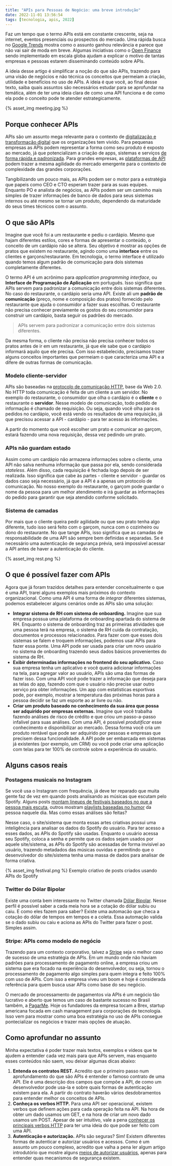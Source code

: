 ```yaml
---
title: "APIs para Pessoas de Negócio: uma breve introdução"
date: 2022-11-01 13:56:54
tags: [tecnologia, apis, 2022]
---
```


Faz um tempo que o termo APIs está em constante crescente, seja na internet, eventos presenciais ou prospectos do mercado. Uma rápida busca no [Google Trends](https://trends.google.com/trends/explore?date=all&geo=BR&q=%2Fm%2F0z5n) mostra como o assunto ganhou relevância e parece que não vai sair de moda em breve. Algumas iniciativas como o [Open Finance](https://startupi.com.br/open-finance-apis/) sendo implementado em escala globa ajudam a explicar o motivo de tantas empresas e pessoas estarem disseminando conteúdo sobre APIs.

A ideia desse artigo é simplificar a noção do que são APIs, trazendo para uma visão de negócios e não técnica os conceitos que permeiam a criação, utilidade e benefícios no uso de APIs. A ideia é que você, ao final desse texto, saiba quais assuntos são necessários estudar para se aprofundar na temática, além de ter uma ideia clara de como uma API funciona e de como ela pode o conceito pode te atender estrategicamente.

{% asset_img meeting.jpg %}

## Porque conhecer APIs

APIs são um assunto mega relevante para o contexto de [digitalização e transformação digital](https://www.forbes.com/sites/googlecloud/2021/08/10/digital-transformation-youre-doing-it-wrong-if-youre-not-looking-at-apis/?sh=7971a90433da) que os organizações tem vivido. Para pequenas empresas as APIs podem representar a forma como seu produto é exposto ao mercado, já que potencializam a criação de apps, sistemas e serviços [de forma rápida e padronizada](https://blogs.cisco.com/cloud/enabling-application-development-velocity-in-an-api-first-world). Para grandes empresas, as [plataformas de API](https://swagger.io/blog/api-strategy/enterprise-api-platform/) podem trazer a mesma agilidade do mercado emergente para o contexto de complexidade das grandes corporações.

Tangibilizando um pouco mais, as APIs podem ser o motor para a estratégia que papeis como CEO e CTO esperam trazer para as suas equipes. Enquanto PO e analista de negócios, as APIs podem ser um caminho mais simples de trazer informações de banco de dados para seus sistemas internos ou até mesmo se tornar um produto, dependendo da maturidade do seus times técnicos com o assunto.

## O que são APIs

Imagine que você foi a um restaurante e pediu o cardápio. Mesmo que hajam diferentes estilos, cores e formas de apresentar o conteúdo, o conceito de um cardápio não se altera. Seu objetivo é mostrar as opções de pratos que existem no restaurante, agindo como uma **interface** entre os clientes e garçons/restaurante. Em tecnologia, o termo interface é utilizado quando temos algum padrão de comunicação para dois sistemas completamente diferentes.

O termo API é um acrônimo para *application programming interface*, ou **Interface de Programação de Aplicação** em português. Isso significa que APIs servem para padronizar a comunicação entre dois sistemas diferentes. No caso do restaurante, o cardápio seria uma API. Existe ali um **padrão de comunicação** (preço, nome e composição dos pratos) fornecido pelo restaurante que ajuda o consumidor a fazer suas escolhas. O restaurante não precisa conhecer previamente os gostos do seu consumidor para construir um cardápio, basta seguir os padrões do mercado.

> APIs servem para padronizar a comunicação entre dois sistemas diferentes. 

Da mesma forma, o cliente não precisa não precisa conhecer todos os pratos antes de ir em um restaurante, já que ele sabe que o cardápio informará aquilo que ele precisa. Com isso estabelecido, precisamos trazer alguns conceitos importantes que permeiam o que caracteriza uma API e a difere de outras formas de comunicação.

### Modelo cliente-servidor 

APIs são baseadas na [protocolo de comunicação HTTP](https://rockcontent.com/br/blog/http/), base da Web 2.0. No HTTP toda comunicação é feita de um cliente a um servidor. No exemplo do restaurante, o consumidor que olha o cardápio é o **cliente** e o restaurante o **servidor**. Nesse modelo de comunicação, todo pedido de informação é chamado de requisição. Ou seja, quando você olha para os pedidos no cardápio, você está vendo os resultados de uma requisição, já que precisou acessar a API - cardápio - para ter acesso às informações.

A partir do momento que você escolher um prato e comunicar ao garçom, estará fazendo uma nova requisição, dessa vez pedindo um prato. 

### APIs não guardam estado

Assim como um cardápio não armazena informações sobre o cliente, uma API não salva nenhuma informação que passa por ela, sendo considerada *stateless*. Além disso, cada requisição é fechada logo depois de ser realizada. Isso significa que cabe às partes - cliente e servidor - guardar os dados caso seja necessário, já que a API é a apenas um protocolo de comunicação. No nosso exemplo do restaurante, o garçom pode guardar o nome da pessoa para um melhor atendimento e irá guardar as informações do pedido para garantir que seja atendido conforme solicitado.

### Sistema de camadas

Por mais que o cliente queira pedir agilidade ou que seu prato tenha algo diferente, tudo isso será feito com o garçom, nunca com o cozinheiro ou dono do restaurante. No que tange APIs, isso significa que as camadas de responsabilidade de uma API são sempre bem definidas e separadas. Se é necessário uma autenticação de segurança prévia, será impossível acessar a API antes de haver a autenticação do cliente.

{% asset_img rest.png %}


## O que é possível fazer com APIs

Agora que já foram trazidos detalhes para entender conceitualmente o que é uma API, trarei alguns exemplos mais próximos do contexto organizacional. Como uma API é uma forma de *integrar* diferentes sistemas, podemos estabelecer alguns cenários onde as APIs são uma solução:

* **Integrar sistema de RH com sistema de onboarding.** Imagine que sua empresa possua uma plataforma de onboarding apartada do sistema de RH. Enquanto o sistema de onboarding traz as primeiras atividades que uma pessoa terá na empresa, o sistema de RH cuida da contratação, documentos e processos relacionados. Para fazer com que esses dois sistemas se falem e troquem informações, podemos usar APIs para fazer essa ponte. Uma API pode ser usada para criar um novo usuário no sistema de onboarding trazendo seus dados básicos provenientes do sistema de RH.
* **Exibir determinadas informações no frontend do seu aplicativo.** Caso sua empresa tenha um aplicativo e você queira adicionar informações na tela, para agregar valor ao usuário, APIs são uma das formas de fazer isso. Com uma API você pode trazer a informação que deseja para as telas do app, fazendo com que o usuário não precise usar outro serviço pra obter informações. Um app com estatísticas esportivas pode, por exemplo, mostrar a temperatura das próximas horas para a pessoa decidir se faz um esporte ao ar livre ou não.  
* **Criar um produto baseado no conhecimento da sua área que possa ser adquirido por empresas externas.** Imagine que você trabalha fazendo análises de risco de crédito e que criou um passo-a-passo infalível para suas análises. Com uma API, é possível *produtificar* esse conhecimento e disponibilizar ao mercado. Dessa forma você cria um produto rentável que pode ser adquirido por pessoas e empresas que precisem dessa funcionalidade. A API pode ser embarcada em sistemas já existentes (por exemplo, um CRM) ou você pode criar uma aplicação com telas para ter 100% de controle sobre a experiência do usuário.

## Alguns casos reais

### Postagens musicais no Instagram
Se você usa o Instagram com frequência, já deve ter reparado que muita gente faz de vez em quando posts analisando as músicas que escutam pelo Spotify. Alguns posts [montam lineups de festivais baseados no que a pessoa mais escuta](https://techcrunch.com/2022/09/06/lineupsupplys-app-turns-music-festival-posters-into-spotify-playlists/), outros mostram [playlists baseadas no humor](https://www.cnet.com/tech/home-entertainment/supercharge-your-music-streaming-with-these-spotify-wrapped-alikes/) da pessoa naquele dia. Mas como essas análises são feitas?

Nesse caso, o site/sistema que monta essas artes criativas possui uma inteligência para analisar os dados do Spotify  do usuário. Para ter acesso a esses dados, as APIs do Spotify são usadas. Enquanto o usuário acessa seu Spotify, coloca a senha e permite que os dados sejam usados por aquele site/sistema, as APIs do Spotify são acessadas de forma invisível ao usuário, trazendo metadados das músicas ouvidas e permitindo que o desenvolvedor do site/sistema tenha uma massa de dados para analisar de forma criativa.

{% asset_img festival.png %}
Exemplo criativo de posts criados usando APIs do Spotify

### Twitter do Dólar Bipolar
Existe uma conta bem interessante no Twitter chamada [Dólar Bipolar](https://twitter.com/DolarBipolar). Nesse perfil é possível saber a cada meia hora se a cotação do dólar subiu ou caiu. E como eles fazem para saber? Existe uma automacão que checa a cotação do dólar de tempos em tempos e a coleta. Essa automação valida se o dado subiu ou caiu e aciona as APIs do Twitter para fazer o post. Simples assim.

### Stripe: APIs como modelo de negócio
Trazendo para um contexto corporativo, talvez a [Stripe](https://stripe.com/blog/payment-api-design) seja o melhor caso de sucesso de uma estratégia de APIs. Em um mundo onde não haviam padrões para processamento de pagamento online, a empresa criou um sistema que era focado na experiência do desenvolvedor, ou seja, tornou o processamento de pagamento algo simples para quem integra e feito 100% com uso de APIs. Com isso a empresa viveu um boom e hoje é considerada referência para quem busca usar APIs como base do seu negócio.

O mercado de processamento de pagamentos via APIs é um negócio tão lucrativo e aberto que temos um caso de bastante sucesso no Brasil também, a [PagarMe](https://www.projetodraft.com/pedro-18-e-henrique-19-criaram-sozinhos-uma-empresa-milionaria-a-pagar-me-e-querem-muito-mais/). Hoje os fundadores da empresa tocam a Brex, startup americana focada em cash management para corporações de tecnologia. Isso vem para mostrar como uma boa estratégia no uso de APIs consegue pontecializar os negócios e trazer mais opções de atuação. 

## Como aprofundar no assunto
Minha expectativa é poder trazer mais textos, exemplos e vídeos que te ajudem a entender cada vez mais para que APIs servem, mas enquanto esses conteúdos não saem, vou deixar algumas dicas abaixo:

1. **Entenda os contratos REST.** Acredito que o primeiro passo num aprofundamento do que são APIs é entender o famoso contrato de uma API. Ele é uma descrição dos campos que compõe a API, de como um desenvolvedor pode usa-la e sobre quais formas de autenticação existem para ela. A partir do contrato haverão vários desdobramentos para entender melhor os conceitos de APIs.
2. **Conheça os verbos HTTP.** Para uma API ser operacional, existem verbos que definem ações para cada operação feita na API. Na hora de obter um dado usamos um GET, e na hora de criar um novo dado usamos um POST. Apesar de ser intuitivo, vale a pena [conhecer os principais verbos HTTP](https://www.devmedia.com.br/servicos-restful-verbos-http/37103) para ter uma ideia do que pode ser feito com uma API. 
3. **Autenticação e autorização.** APIs são seguras? Sim! Existem diferentes formas de autenticar e autorizar usuários e acessos. Como é um assunto um pouco complexo, acredito que valha a pena ler algum artigo introdutório que mostre alguns [meios de autorizar usuários](https://www.bry.com.br/blog/seguranca-de-api/), apenas para entender quas mecanismos de segurança existem.